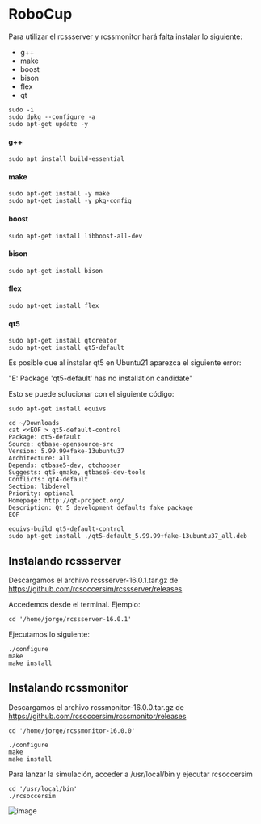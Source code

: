# RoboCup

Para utilizar el rcssserver y rcssmonitor hará falta instalar lo siguiente:

- g++
- make
- boost
- bison
- flex
- qt

```
sudo -i
sudo dpkg --configure -a
sudo apt-get update -y
```

#### g++

```
sudo apt install build-essential
```

#### make

```
sudo apt-get install -y make
sudo apt-get install -y pkg-config
```

#### boost

```
sudo apt-get install libboost-all-dev
```

#### bison

```
sudo apt-get install bison
```

#### flex

```
sudo apt-get install flex
```

#### qt5

```
sudo apt-get install qtcreator
sudo apt-get install qt5-default
```

Es posible que al instalar qt5 en Ubuntu21 aparezca el siguiente error:

"E: Package 'qt5-default' has no installation candidate"

Esto se puede solucionar con el siguiente código:

```
sudo apt-get install equivs

cd ~/Downloads
cat <<EOF > qt5-default-control
Package: qt5-default
Source: qtbase-opensource-src
Version: 5.99.99+fake-13ubuntu37
Architecture: all
Depends: qtbase5-dev, qtchooser
Suggests: qt5-qmake, qtbase5-dev-tools
Conflicts: qt4-default
Section: libdevel
Priority: optional
Homepage: http://qt-project.org/
Description: Qt 5 development defaults fake package
EOF

equivs-build qt5-default-control
sudo apt-get install ./qt5-default_5.99.99+fake-13ubuntu37_all.deb
```

## Instalando rcssserver

Descargamos el archivo rcssserver-16.0.1.tar.gz de https://github.com/rcsoccersim/rcssserver/releases

Accedemos desde el terminal. Ejemplo:

```
cd '/home/jorge/rcssserver-16.0.1'
```

Ejecutamos lo siguiente:

```
./configure
make
make install
```

## Instalando rcssmonitor

Descargamos el archivo rcssmonitor-16.0.0.tar.gz de https://github.com/rcsoccersim/rcssmonitor/releases

```
cd '/home/jorge/rcssmonitor-16.0.0'
```

```
./configure
make
make install
```

Para lanzar la simulación, acceder a /usr/local/bin y ejecutar rcsoccersim

```
cd '/usr/local/bin'
./rcsoccersim
```

![image](https://user-images.githubusercontent.com/43110966/144472020-b3e47e28-6ee2-469c-9a1e-eb6952f8ba39.png)
